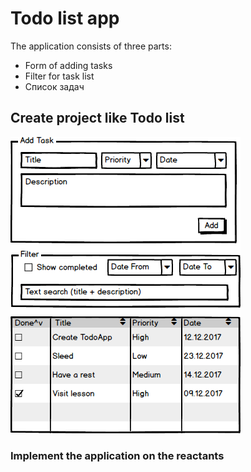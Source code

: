 # Todo list app
The application consists of three parts:

* Form of adding tasks
* Filter for task list
* Список задач

## Create project like Todo list

![Todo List](TodoApp.png)

### Implement the application on the reactants
